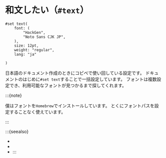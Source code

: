 # 和文したい（``#text``）

```typst
#set text(
    font: (
        "HackGen",
        "Noto Sans CJK JP",
    ),
    size: 12pt,
    weight: "regular",
    lang: "ja"

)
```

日本語のドキュメント作成のときにコピペで使い回している設定です。
ドキュメントのはじめに``#set text``することで一括設定しています。
フォントは複数設定でき、利用可能なフォントが見つかるまで探してくれます。

:::{note}

僕はフォントを``Homebrew``でインストールしています。
とくにフォントパスを設定することなく使えています。

:::

:::{seealso}

- [](../latex/latex-luatexja.md)
- [](../latex/latex-luatexja-preset.md)
- [](../latex/latex-luatexja-fontspec.md)
:::
